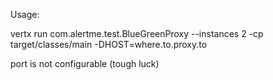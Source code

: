 Usage:

vertx run com.alertme.test.BlueGreenProxy --instances 2 -cp target/classes/main -DHOST=where.to.proxy.to

port is not configurable (tough luck)